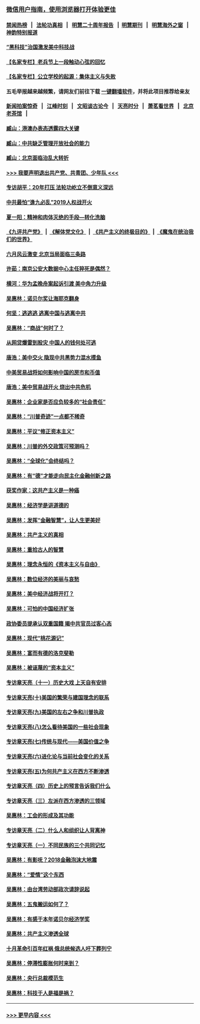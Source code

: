 ### [微信用户指南，使用浏览器打开体验更佳](https://github.com/gfw-breaker/banned-news1/blob/master/indexes/wechat-guide.md?t=0)
#### [禁闻热榜](热点新闻.md?t=0)  &nbsp;&nbsp;|&nbsp;&nbsp; [法轮功真相](https://github.com/gfw-breaker/truth/blob/master/README.md?t=0) &nbsp;&nbsp;|&nbsp;&nbsp; [明慧二十周年报告](https://github.com/gfw-breaker/mh-reports/blob/master/README.md?t=0) &nbsp;&nbsp;|&nbsp;&nbsp;[明慧期刊](https://github.com/gfw-breaker/mh-qikan) &nbsp;&nbsp;|&nbsp;&nbsp; [明慧海外之窗](https://github.com/gfw-breaker/mh-news/blob/master/README.md?t=0) &nbsp;&nbsp;|&nbsp;&nbsp; [神韵特别报道](https://github.com/gfw-breaker/mh-news/blob/master/shenyun.md?t=0)
#### [“黑科技”治国激发美中科技战](../pages/nsc423/n11638056.md?t=02042144) 
#### [【名家专栏】老兵节上一段触动心弦的回忆](../pages/nsc423/n11646016.md?t=02042144) 
#### [【名家专栏】公立学校的起源：集体主义与失败](../pages/nsc423/n11601833.md?t=02042144) 
#### 五毛举报越来越频繁，请网友们前往下载 [一键翻墙软件](https://github.com/gfw-breaker/ssr-accounts)，并将此项目推荐给亲友
#### [新闻拍案惊奇](https://github.com/gfw-breaker/banned-news1/blob/master/pages/link4.md) &nbsp;&nbsp;|&nbsp;&nbsp; [江峰时刻](https://github.com/gfw-breaker/banned-news1/blob/master/pages/link4.md) &nbsp;&nbsp;|&nbsp;&nbsp; [文昭谈古论今](https://github.com/gfw-breaker/banned-news1/blob/master/pages/link4.md) &nbsp;&nbsp;|&nbsp;&nbsp; [天亮时分](https://github.com/gfw-breaker/banned-news1/blob/master/pages/link4.md) &nbsp;&nbsp;|&nbsp;&nbsp; [萧茗看世界](https://github.com/gfw-breaker/banned-news1/blob/master/pages/link4.md) &nbsp;&nbsp;|&nbsp;&nbsp; [北京老茶馆](https://github.com/gfw-breaker/banned-news1/blob/master/pages/link4.md) &nbsp;&nbsp;|&nbsp;&nbsp; 
#### [臧山：港澳办表态透露四大关键](../pages/nsc423/n11421628.md?t=02042144) 
#### [臧山：中共缺乏管理开放社会的能力](../pages/nsc423/n11407457.md?t=02042144) 
#### [臧山：北京面临治乱大转折](../pages/nsc423/n11406895.md?t=02042144) 
#### [>>> 我要声明退出共产党、共青团、少年队 <<<](https://github.com/begood0513/goodnews/blob/master/quit/letter.md) 
#### [专访胡平：20年打压 法轮功屹立不倒意义深远](../pages/nsc423/n11398800.md?t=02042144) 
#### [中共最怕“逢九必乱”2019人权战开火](../pages/nsc423/n11385248.md?t=02042144) 
#### [夏一阳：精神和肉体灭绝的手段—转化洗脑](../pages/nsc423/n11368250.md?t=02042144) 
#### [《九评共产党》](https://github.com/begood0513/9ping.md/blob/master/README.md) &nbsp;|&nbsp; [《解体党文化》](../../../../jtdwh.md/blob/master/README.md)  &nbsp;|&nbsp; [《共产主义的终极目的》](../../../../gczydzjmd.md/blob/master/README.md) &nbsp;|&nbsp; [《魔鬼在统治我们的世界》](../../../../mgztzwmdsj.md/blob/master/README.md) 
#### [六月风云激变 北京当局面临三条路](../pages/nsc423/n11313668.md?t=02042144) 
#### [许茹：南京公安大数据中心主任猝死是偶然？](../pages/nsc423/n11064744.md?t=02042144) 
#### [横河：华为孟晚舟案起诉引渡 美中角力升级](../pages/nsc423/n11027230.md?t=02042144) 
#### [吴惠林：诺贝尔奖让海耶克翻身](../pages/nsc423/n10890049.md?t=02042144) 
#### [何坚：逃逃逃 逃离中国与逃离中共](../pages/nsc423/n10592891.md?t=02042144) 
#### [吴惠林：“商战”何时了？](../pages/nsc423/n10573558.md?t=02042144) 
#### [从网贷爆雷到股灾 中国人的钱何处可逃](../pages/nsc423/n10572800.md?t=02042144) 
#### [唐浩：美中交火 隐现中共黑势力混水摸鱼](../pages/nsc423/n10544040.md?t=02042144) 
#### [中美贸易战将如何影响中国的房市和币值](../pages/nsc423/n10543697.md?t=02042144) 
#### [唐浩：美中贸易战开火 烧出中共危机](../pages/nsc423/n10540126.md?t=02042144) 
#### [吴惠林：企业家是否应负较多的“社会责任”](../pages/nsc423/n10535022.md?t=02042144) 
#### [吴惠林：“川普奇迹”一点都不稀奇](../pages/nsc423/n10512808.md?t=02042144) 
#### [吴惠林：平议“修正资本主义”](../pages/nsc423/n10495724.md?t=02042144) 
#### [吴惠林：川普的外交政策可预测吗？](../pages/nsc423/n10462387.md?t=02042144) 
#### [吴惠林：“全球化”会终结吗？](../pages/nsc423/n10452838.md?t=02042144) 
#### [吴惠林：有“德”才能走向民主化金融创新之路](../pages/nsc423/n10432292.md?t=02042144) 
#### [获奖作家：这共产主义是一种癌](../pages/nsc423/n10431541.md?t=02042144) 
#### [吴惠林：经济学是讲道德的](../pages/nsc423/n10398014.md?t=02042144) 
#### [吴惠林：发挥“金融智慧”，让人生更美好](../pages/nsc423/n10375019.md?t=02042144) 
#### [吴惠林：共产主义的真相](../pages/nsc423/n10351394.md?t=02042144) 
#### [吴惠林：重拾古人的智慧](../pages/nsc423/n10337691.md?t=02042144) 
#### [吴惠林：理念永恒的《资本主义与自由》](../pages/nsc423/n10316274.md?t=02042144) 
#### [吴惠林：数位经济的美丽与哀愁](../pages/nsc423/n10292946.md?t=02042144) 
#### [吴惠林：美中经济战将开打？](../pages/nsc423/n10258825.md?t=02042144) 
#### [吴惠林：可怕的中国经济扩张](../pages/nsc423/n10219147.md?t=02042144) 
#### [政协委员提承认双重国籍 揭中共官员过客心态](../pages/nsc423/n10208809.md?t=02042144) 
#### [吴惠林：现代“桃花源记”](../pages/nsc423/n10185234.md?t=02042144) 
#### [吴惠林：富而有德的洛克斐勒](../pages/nsc423/n10142264.md?t=02042144) 
#### [吴惠林：被诬蔑的“资本主义”](../pages/nsc423/n10124816.md?t=02042144) 
#### [专访章天亮（十一）历史大戏 上天自有安排](../pages/nsc423/n10094905.md?t=02042144) 
#### [专访章天亮(十)美国的繁荣与建国理念的联系](../pages/nsc423/n10094899.md?t=02042144) 
#### [专访章天亮(九)美国的左右之争和川普执政](../pages/nsc423/n10094889.md?t=02042144) 
#### [专访章天亮(八)怎么看待美国的一些社会现象](../pages/nsc423/n10094857.md?t=02042144) 
#### [专访章天亮(七)传统与现代——美国价值之争](../pages/nsc423/n10093140.md?t=02042144) 
#### [专访章天亮(六)进化论与当前社会变化的关系](../pages/nsc423/n10092036.md?t=02042144) 
#### [专访章天亮(五)为何共产主义在西方不断渗透](../pages/nsc423/n10083620.md?t=02042144) 
#### [专访章天亮（四）历史上的预言告诉我们什么](../pages/nsc423/n10083606.md?t=02042144) 
#### [专访章天亮（三）左派在西方渗透的三领域](../pages/nsc423/n10081115.md?t=02042144) 
#### [吴惠林：工会的形成及其功能](../pages/nsc423/n10080633.md?t=02042144) 
#### [专访章天亮（二）什么人和组织让人背离神](../pages/nsc423/n10076637.md?t=02042144) 
#### [专访章天亮（一）不同民族的三个共同记忆](../pages/nsc423/n10074188.md?t=02042144) 
#### [吴惠林：有影呒？2018金融泡沫大地震](../pages/nsc423/n10040534.md?t=02042144) 
#### [吴惠林：“爱情”这个东西](../pages/nsc423/n10019423.md?t=02042144) 
#### [吴惠林：由台湾劳动部政次请辞说起](../pages/nsc423/n9979679.md?t=02042144) 
#### [吴惠林：五鬼搬运如何了？](../pages/nsc423/n9925338.md?t=02042144) 
#### [吴惠林：有感于本年诺贝尔经济学奖](../pages/nsc423/n9871883.md?t=02042144) 
#### [吴惠林：共产主义渗透全球](../pages/nsc423/n9812748.md?t=02042144) 
#### [十月革命引百年红祸 俄总统候选人吁下葬列宁](../pages/nsc423/n9810182.md?t=02042144) 
#### [吴惠林：停滞性膨胀何时来到？](../pages/nsc423/n9764136.md?t=02042144) 
#### [吴惠林：央行总裁模范生](../pages/nsc423/n9728134.md?t=02042144) 
#### [吴惠林：科技于人是福是祸？](../pages/nsc423/n9672982.md?t=02042144) 

----
#### [ >>> 更早内容 <<< ](../indexes/nsc423-earlier.md)
